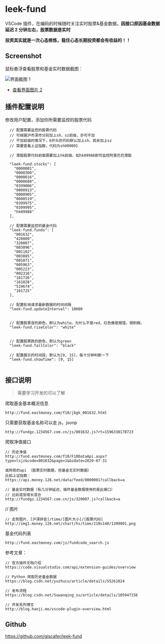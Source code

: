 # leek-fund

VSCode 插件，在编码的时候随时关注实时股票&基金数据。**因接口原因基金数据延迟 2 分钟左右，股票数据是实时**

**投资其实就是一次心态修炼，稳住心态长期投资都会有收益的！！**

## Screenshot

鼠标悬浮查看股票和基金实时数据截图：

![界面截图 1](https://ww1.sinaimg.cn/large/940e68eegy1ghcoqirahuj214w1pke73.jpg)

- [查看界面图片 2](http://ww1.sinaimg.cn/large/940e68eegy1ghcvziv655j20wm1aywnx.jpg)

## 插件配置说明

修改用户配置，添加你所需要监控的股票代码

```
  // 配置需要监控的股票代码
  // 可根据沪市深市分别加上sh、sz前缀，亦可不加
  // 不加前缀的情况下，6开头的代码默认加上sh，其余加上sz
  // 需要查看上证指数，代码为sh000001

  // 港股股票代码前面需要加上hk前缀，如hk09988即可监控阿里巴巴港股

  "leek-fund.stocks": [
    "0000001",
    "0000300",
    "0000016",
    "0000688",
    "0399006",
    "0000913",
    "0000905",
    "0600519",
    "0399975",
    "0399995",
    "hk09988"
  ],

  // 配置需要监控的基金代码
  "leek-fund.funds": [
    "001632",
    "420009",
    "320007",
    "003096",
    "001102",
    "003885",
    "001071",
    "005963",
    "005223",
    "002316",
    "161726",
    "161028",
    "519674",
    "161725"
  ],

  // 配置轮询请求最新数据的时间间隔
  "leek-fund.updateInterval": 10000


  // 配置股票涨的颜色，默认为white。为什么不是red，红色像是报错，很刺眼。
  "leek-fund.riseColor": "white"


  // 配置股票跌的颜色，默认为green
  "leek-fund.fallColor": "black"

  // 配置展示的时间段，默认为[9, 15]，每十分钟判断一下
  "leek-fund.showTime": [9, 15]


```

## 接口说明

> 需要学习开发的可以了解

爬取基金基本概况信息

```
http://fund.eastmoney.com/f10/jbgk_001632.html
```

只需要获取基金名称可以走 js，jsonp

```
http://fundgz.1234567.com.cn/js/001632.js?rt=1596338178723
```

爬取净值接口

```
// 历史净值
http://fund.eastmoney.com/f10/F10DataApi.aspx?type=lsjz&code=001632&page=1&&sdate=2020-07-31

或网易的api （股票实时数据，但基金无实时数据）
比如上证指数：
https://api.money.126.net/data/feed/0000001?callback=a

// 基金实时数据（有几分钟延迟，插件基金数据使用的是此接口）
// 比如诺安成长混合
http://fundgz.1234567.com.cn/js/320007.js?callback=a

```

// 图片

```
// 走势图片、[沪深拼音]/time/[图片大小]/[股票代码]
http://img1.money.126.net/chart/hs/time/210x140/1399001.png
```

基金代码列表

```
http://fund.eastmoney.com/js/fundcode_search.js
```

参考文章：

```
// 官方插件文档介绍
https://code.visualstudio.com/api/extension-guides/overview

// Python 爬取历史基金数据
https://blog.csdn.net/yuzhucu/article/details/55261024

// 发布流程
https://blog.csdn.net/Suwanqing_su/article/details/105947156

// 开发系列博文
http://blog.haoji.me/vscode-plugin-overview.html

```

## Github

https://github.com/giscafer/leek-fund

